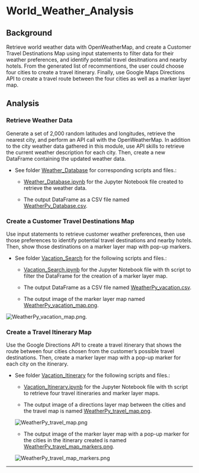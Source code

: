 # World_Weather_Analysis

## Background
Retrieve world weather data with OpenWeatherMap, and create a Customer Travel Destinations Map using input statements to filter data for their weather preferences, and identify potential travel desitnations and nearby hotels. From the generated list of recommentions, the user could choose four cities to create a travel itinerary. Finally, use Google Maps Directions API to create a travel route between the four cities as well as a marker layer map.

## Analysis

### Retrieve Weather Data
Generate a set of 2,000 random latitudes and longitudes, retrieve the nearest city, and perform an API call with the OpenWeatherMap. In addition to the city weather data gathered in this module, use API skills to retrieve the current weather description for each city. Then, create a new DataFrame containing the updated weather data.

* See folder [Weather_Database](Weather_Database/) for corresponding scripts and files.: 

    * [Weather_Database.ipynb]() for the Jupyter Notebook file created to retrieve the weather data.

    * The output DataFrame as a CSV file named [WeatherPy_Database.csv]().

### Create a Customer Travel Destinations Map
Use input statements to retrieve customer weather preferences, then use those preferences to identify potential travel destinations and nearby hotels. Then, show those destinations on a marker layer map with pop-up markers.

* See folder [Vacation_Search]() for the following scripts and files.:

    * [Vacation_Search.ipynb]() for the Jupyter Notebook file with th script to filter the DataFrame for the creation of a marker layer map.

    * The output DataFrame as a CSV file named [WeatherPy_vacation.csv]().

    * The output image of the marker layer map named [WeatherPy_vacation_map.png]().

![WeatherPy_vacation_map.png]().

### Create a Travel Itinerary Map
Use the Google Directions API to create a travel itinerary that shows the route between four cities chosen from the customer’s possible travel destinations. Then, create a marker layer map with a pop-up marker for each city on the itinerary.

* See folder [Vacation_Itinerary]() for the following scripts and files.:

    * [Vacation_Itinerary.ipynb]() for the Jupyter Notebook file with th script to retrieve four travel itineraries and marker layer maps. 

    * The output image of a directions layer map between the cities and the travel map is named [WeatherPy_travel_map.png]().

    ![WeatherPy_travel_map.png]()
    
    * The output image of the marker layer map with a pop-up marker for the cities in the itinerary created is named [WeatherPy_travel_map_markers.png]().

    ![WeatherPy_travel_map_markers.png]()

---

